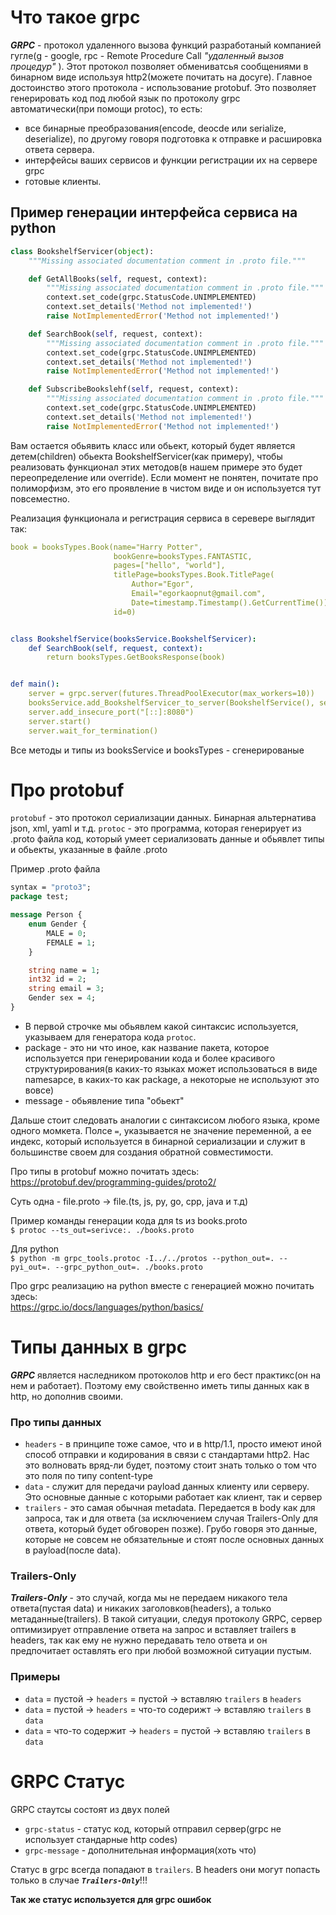
# Что такое grpc
***GRPC*** - протокол удаленного вызова функций разработаный компанией гугле(g - google, rpc - Remote Procedure Call *"удаленный вызов процедур"* ). Этот протокол позволяет обмениватсья сообщениями в бинарном виде используя http2(можете почитать на досуге). Главное достоинство этого протокола - использование protobuf. Это позволяет генерировать код под любой язык по протоколу grpc автоматически(при помощи protoc), то есть: 
 - все бинарные преобразования(encode, deocde или serialize, deserialize), по другому говоря подготовка к отправке и расшировка ответа сервера.
 - интерфейсы ваших сервисов и функции регистрации их на сервере grpc
 - готовые клиенты.  

## Пример генерации интерфейса сервиса на python
```python
class BookshelfServicer(object):
    """Missing associated documentation comment in .proto file."""

    def GetAllBooks(self, request, context):
        """Missing associated documentation comment in .proto file."""
        context.set_code(grpc.StatusCode.UNIMPLEMENTED)
        context.set_details('Method not implemented!')
        raise NotImplementedError('Method not implemented!')

    def SearchBook(self, request, context):
        """Missing associated documentation comment in .proto file."""
        context.set_code(grpc.StatusCode.UNIMPLEMENTED)
        context.set_details('Method not implemented!')
        raise NotImplementedError('Method not implemented!')

    def SubscribeBookslehf(self, request, context):
        """Missing associated documentation comment in .proto file."""
        context.set_code(grpc.StatusCode.UNIMPLEMENTED)
        context.set_details('Method not implemented!')
        raise NotImplementedError('Method not implemented!')
```
Вам остается обьявить класс или обьект, который будет является детем(children) обьекта BookshelfServicer(как примеру), чтобы реализовать функционал этих методов(в нашем примере это будет переопределение или override). Если момент не понятен, почитате про полиморфизм, это его проявление в чистом виде и он используется тут повсеместно.

Реализация функционала и регистрация сервиса в серевере выглядит так:
```yaml
book = booksTypes.Book(name="Harry Potter",
                       bookGenre=booksTypes.FANTASTIC,
                       pages=["hello", "world"],
                       titlePage=booksTypes.Book.TitlePage(
                           Author="Egor",
                           Email="egorkaopnut@gmail.com",
                           Date=timestamp.Timestamp().GetCurrentTime()),
                       id=0)


class BookshelfService(booksService.BookshelfServicer):
    def SearchBook(self, request, context):
        return booksTypes.GetBooksResponse(book)


def main():
    server = grpc.server(futures.ThreadPoolExecutor(max_workers=10))
    booksService.add_BookshelfServicer_to_server(BookshelfService(), server)
    server.add_insecure_port("[::]:8080")
    server.start()
    server.wait_for_termination()
```

Все методы и типы из booksService и booksTypes - сгенерированые

# Про protobuf 
`protobuf` - это протокол сериализации данных. Бинарная альтернатива json, xml, yaml и т.д.
`protoc` - это программа, которая генерирует из .proto файла код, который умеет сериализовать данные и обьявлет типы и обьекты, указанные в файле .proto

Пример .proto файла 
```proto
syntax = "proto3";
package test;

message Person {
    enum Gender {
        MALE = 0;
        FEMALE = 1;
    }

    string name = 1;
    int32 id = 2;
    string email = 3;
    Gender sex = 4;
}
```
- В первой строчке мы обьявлем какой синтаксис используется, указываем для генератора кода `protoc`. 
- package - это ни что иное, как название пакета, которое используется при генерировании кода и более красивого структурирования(в каких-то языках может использоваться в виде namesapce, в каких-то как package, а некоторые не используют это вовсе)
- message - обьявление типа "обьект"

Дальше стоит следовать аналогии с синтаксисом любого языка, кроме одного момкета. Полсе `=`, указывается не значение переменной, а ее индекс, который используется в бинарной сериализации и служит в большинстве своем для создания обратной совместимости.

Про типы в protobuf можно почитать здесь: \
https://protobuf.dev/programming-guides/proto2/

Суть одна - file.proto -> file.(ts, js, py, go, cpp, java и т.д)

Пример команды генерации кода для ts из books.proto\
`$ protoc --ts_out=serivce:. ./books.proto`

Для python \
`$ python -m grpc_tools.protoc -I../../protos --python_out=. --pyi_out=. --grpc_python_out=. ./books.proto`

Про grpc реализацию на python вместе с генерацией можно почитать здесь: \
https://grpc.io/docs/languages/python/basics/

# Типы данных в grpc
***GRPC*** является наследником протоколов http и его бест практикс(он на нем и работает). Поэтому ему свойственно иметь типы данных как в http, но дополнив своими.  

### Про типы данных
- `headers` - в принципе тоже самое, что и в http/1.1, просто имеют иной способ отправки и кодирования в связи с стандартами http2. Нас это волновать вряд-ли будет, поэтому стоит знать только о том что это поля по типу content-type
- `data` - служит для передачи payload данных клиенту или серверу. Это основные данные с которыми работает как клиент, так и сервер
- `trailers` - это самая обычная metadata. Передается в body как для запроса, так и для ответа (за исключением случая Trailers-Only для ответа, который будет обговорен позже). Грубо говоря это данные, которые не совсем не обязательные и стоят после основных данных в payload(после data).

### Trailers-Only
***Trailers-Only*** - это случай, когда мы не передаем никакого тела ответа(пустая data) и никаких заголовков(headers), а только метаданные(trailers). В такой ситуации, следуя протоколу GRPC, сервер оптимизирует отправление ответа на запрос и вставляет trailers в headers, так как ему не нужно передавать тело ответа и он предпочитает оставлять его при любой возможной ситуации пустым. 

### Примеры
- `data` = пустой -> `headers` = пустой -> вставляю `trailers` в `headers`
- `data` = пустой -> `headers` = что-то содерижт -> вставляю `trailers` в `data`
- `data` = что-то содержит -> `headers` = пустой -> вставляю `trailers` в `data`

# GRPC Статус

GRPC стаутсы состоят из двух полей
- `grpc-status` - статус код, который отправил сервер(grpc не использует стандарные http codes)
- `grpc-message` - дополнительная информация(хоть что)

Статус в grpc всегда попадают в `trailers`. В headers они могут попасть только в случае ***`Trailers-Only`***!!!

**Так же статус используется для grpc ошибок**

